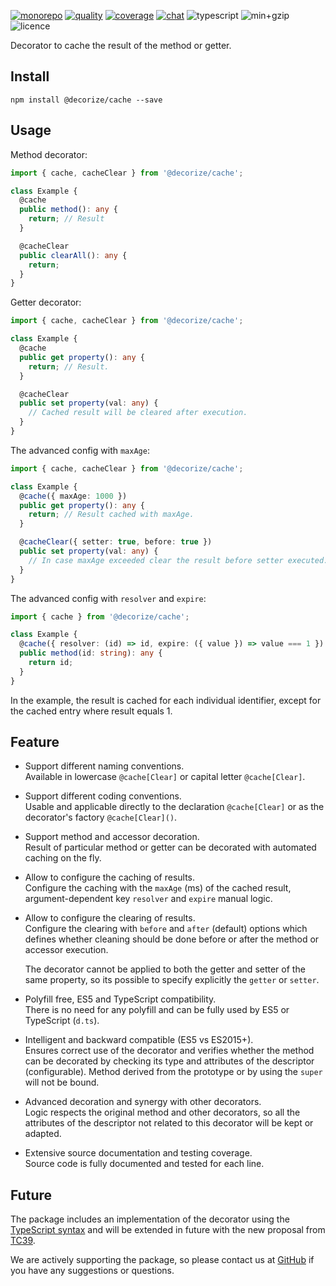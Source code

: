 [![monorepo](https://github.com/Yokize/decorize/workflows/Monorepo/badge.svg?branch=master)](https://github.com/Yokize/decorize/actions)
[![quality](https://badgen.net/codacy/grade/8f0566a3ddca4105aad6ee0585ff5379?icon=codacy&label=quality)](https://www.codacy.com/gh/Yokize/decorize?utm_source=github.com&utm_medium=referral&utm_content=Yokize/decorize&utm_campaign=Badge_Grade)
[![coverage](https://badgen.net/codacy/coverage/8f0566a3ddca4105aad6ee0585ff5379?icon=codacy)](https://www.codacy.com/gh/Yokize/decorize?utm_source=github.com&utm_medium=referral&utm_content=Yokize/decorize&utm_campaign=Badge_Coverage)
[![chat](https://badgen.net/badge/icon/chat?icon=gitter&label)](https://gitter.im/decorize/community)
![typescript](https://badgen.net/badge/icon/3.9.2?icon=typescript&label)
![min+gzip](https://badgen.net/bundlephobia/minzip/@decorize/cache?label=min%2Bgzip)
![licence](https://badgen.net/github/license/Yokize/decorize?label)

Decorator to cache the result of the method or getter.

## Install

```shell script
npm install @decorize/cache --save
```

## Usage

Method decorator:

```typescript
import { cache, cacheClear } from '@decorize/cache';

class Example {
  @cache
  public method(): any {
    return; // Result
  }

  @cacheClear
  public clearAll(): any {
    return;
  }
}
```

Getter decorator:

```typescript
import { cache, cacheClear } from '@decorize/cache';

class Example {
  @cache
  public get property(): any {
    return; // Result.
  }

  @cacheClear
  public set property(val: any) {
    // Cached result will be cleared after execution.
  }
}
```

The advanced config with `maxAge`:

```typescript
import { cache, cacheClear } from '@decorize/cache';

class Example {
  @cache({ maxAge: 1000 })
  public get property(): any {
    return; // Result cached with maxAge.
  }

  @cacheClear({ setter: true, before: true })
  public set property(val: any) {
    // In case maxAge exceeded clear the result before setter executed.
  }
}
```

The advanced config with `resolver` and `expire`:

```typescript
import { cache } from '@decorize/cache';

class Example {
  @cache({ resolver: (id) => id, expire: ({ value }) => value === 1 })
  public method(id: string): any {
    return id;
  }
}
```

In the example, the result is cached for each individual identifier, except for the cached entry where result equals 1.

## Feature

- Support different naming conventions.\
  Available in lowercase `@cache[Clear]` or capital letter `@cache[Clear]`.

- Support different coding conventions.\
  Usable and applicable directly to the declaration `@cache[Clear]` or as the decorator's factory `@cache[Clear]()`.

- Support method and accessor decoration.\
  Result of particular method or getter can be decorated with automated caching on the fly.

- Allow to configure the caching of results.\
  Configure the caching with the `maxAge` (ms) of the cached result, argument-dependent key `resolver` and `expire` manual logic.

- Allow to configure the clearing of results.\
  Configure the clearing with `before` and `after` (default) options which defines whether cleaning should be done before or after the method or accessor execution.

  The decorator cannot be applied to both the getter and setter of the same property, so its possible to specify explicitly the `getter` or `setter`.

- Polyfill free, ES5 and TypeScript compatibility.\
  There is no need for any polyfill and can be fully used by ES5 or TypeScript (`d.ts`).

- Intelligent and backward compatible (ES5 vs ES2015+).\
  Ensures correct use of the decorator and verifies whether the method can be decorated by checking its type and attributes of the descriptor (configurable). Method derived from the prototype or by using the `super` will not be bound.

- Advanced decoration and synergy with other decorators.\
  Logic respects the original method and other decorators, so all the attributes of the descriptor not related to this decorator will be kept or adapted.

- Extensive source documentation and testing coverage.\
  Source code is fully documented and tested for each line.

## Future

The package includes an implementation of the decorator using the [TypeScript syntax](https://www.typescriptlang.org/docs/handbook/decorators.html) and will be extended in future with the new proposal from [TC39](https://github.com/tc39/proposal-decorators).

We are actively supporting the package, so please contact us at [GitHub](https://github.com/Yokize/decorize) if you have any suggestions or questions.

